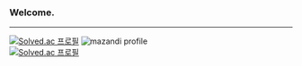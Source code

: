 ### Welcome.
---

[![Solved.ac 프로필](http://mazassumnida.wtf/api/v2/generate_badge?boj=sadorn)](https://solved.ac/sadorn)
![mazandi profile](http://mazandi.herokuapp.com/api?handle=sadorn&theme=warm) <br>
[![Solved.ac 프로필](http://mazassumnida.wtf/api/mini/generate_badge?boj=sadorn)](https://solved.ac/sadorn) <br>


<!--
**Sadorn/Sadorn** is a ✨ _special_ ✨ repository because its `README.md` (this file) appears on your GitHub profile.

Here are some ideas to get you started:

- 🔭 I’m currently working on ...
- 🌱 I’m currently learning ...
- 👯 I’m looking to collaborate on ...
- 🤔 I’m looking for help with ...
- 💬 Ask me about ...
- 📫 How to reach me: ...
- 😄 Pronouns: ...
- ⚡ Fun fact: ...
-->
